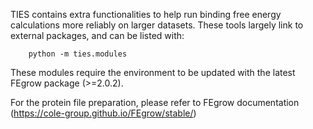 TIES contains extra functionalities to help run 
binding free energy calculations more reliably 
on larger datasets. These tools largely
link to external packages, and can be listed with:

```
    python -m ties.modules
```

These modules require the environment 
to be updated with the latest FEgrow package (>=2.0.2).

For the protein file preparation, 
please refer to FEgrow documentation (https://cole-group.github.io/FEgrow/stable/)

